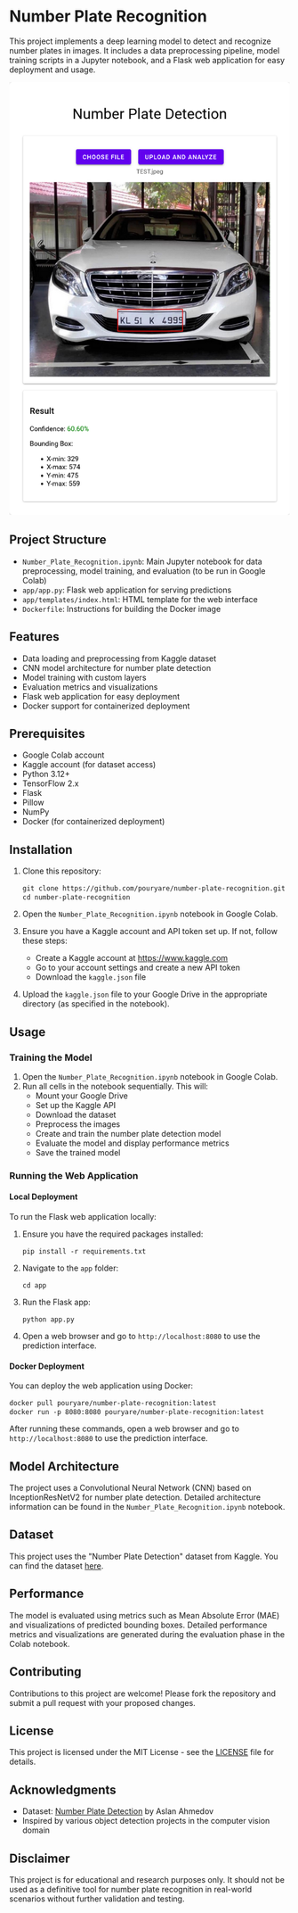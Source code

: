 # Number Plate Recognition

This project implements a deep learning model to detect and recognize number plates in images. It includes a data preprocessing pipeline, model training scripts in a Jupyter notebook, and a Flask web application for easy deployment and usage.

![Project Screenshot](screenshot.png)

## Project Structure

- `Number_Plate_Recognition.ipynb`: Main Jupyter notebook for data preprocessing, model training, and evaluation (to be run in Google Colab)
- `app/app.py`: Flask web application for serving predictions
- `app/templates/index.html`: HTML template for the web interface
- `Dockerfile`: Instructions for building the Docker image

## Features

- Data loading and preprocessing from Kaggle dataset
- CNN model architecture for number plate detection
- Model training with custom layers
- Evaluation metrics and visualizations
- Flask web application for easy deployment
- Docker support for containerized deployment

## Prerequisites

- Google Colab account
- Kaggle account (for dataset access)
- Python 3.12+
- TensorFlow 2.x
- Flask
- Pillow
- NumPy
- Docker (for containerized deployment)

## Installation

1. Clone this repository:
   ```
   git clone https://github.com/pouryare/number-plate-recognition.git
   cd number-plate-recognition
   ```

2. Open the `Number_Plate_Recognition.ipynb` notebook in Google Colab.

3. Ensure you have a Kaggle account and API token set up. If not, follow these steps:
   - Create a Kaggle account at https://www.kaggle.com
   - Go to your account settings and create a new API token
   - Download the `kaggle.json` file

4. Upload the `kaggle.json` file to your Google Drive in the appropriate directory (as specified in the notebook).

## Usage

### Training the Model

1. Open the `Number_Plate_Recognition.ipynb` notebook in Google Colab.
2. Run all cells in the notebook sequentially. This will:
   - Mount your Google Drive
   - Set up the Kaggle API
   - Download the dataset
   - Preprocess the images
   - Create and train the number plate detection model
   - Evaluate the model and display performance metrics
   - Save the trained model

### Running the Web Application

#### Local Deployment

To run the Flask web application locally:

1. Ensure you have the required packages installed:
   ```
   pip install -r requirements.txt
   ```

2. Navigate to the `app` folder:
   ```
   cd app
   ```

3. Run the Flask app:
   ```
   python app.py
   ```

4. Open a web browser and go to `http://localhost:8080` to use the prediction interface.

#### Docker Deployment

You can deploy the web application using Docker:

```
docker pull pouryare/number-plate-recognition:latest
docker run -p 8080:8080 pouryare/number-plate-recognition:latest
```

After running these commands, open a web browser and go to `http://localhost:8080` to use the prediction interface.

## Model Architecture

The project uses a Convolutional Neural Network (CNN) based on InceptionResNetV2 for number plate detection. Detailed architecture information can be found in the `Number_Plate_Recognition.ipynb` notebook.

## Dataset

This project uses the "Number Plate Detection" dataset from Kaggle. You can find the dataset [here](https://www.kaggle.com/datasets/aslanahmedov/number-plate-detection).

## Performance

The model is evaluated using metrics such as Mean Absolute Error (MAE) and visualizations of predicted bounding boxes. Detailed performance metrics and visualizations are generated during the evaluation phase in the Colab notebook.

## Contributing

Contributions to this project are welcome! Please fork the repository and submit a pull request with your proposed changes.

## License

This project is licensed under the MIT License - see the [LICENSE](LICENSE) file for details.

## Acknowledgments

- Dataset: [Number Plate Detection](https://www.kaggle.com/datasets/aslanahmedov/number-plate-detection) by Aslan Ahmedov
- Inspired by various object detection projects in the computer vision domain

## Disclaimer

This project is for educational and research purposes only. It should not be used as a definitive tool for number plate recognition in real-world scenarios without further validation and testing.
